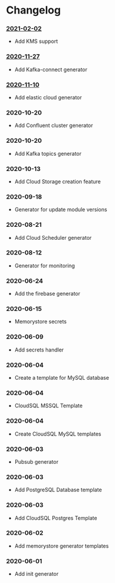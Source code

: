 # Changelog

### [2021-02-02](https://github.com/akovtun-extenda/rss-feed-test/commit/fbbb1eac941c7878ae28c74282e4ec2ca5108857)
  * Add KMS support

### [2020-11-27](https://github.com/akovtun-extenda/rss-feed-test/commit/1b30002fa76f65f9a68248e6b72eb4ad663ae20d)
  * Add Kafka-connect generator

### [2020-11-10](https://github.com/akovtun-extenda/rss-feed-test/commit/97d43316cd348ef510cfa965111a389350d6a0d9)
  * Add elastic cloud generator

### 2020-10-20
  * Add Confluent cluster generator

### 2020-10-20
  * Add Kafka topics generator

### 2020-10-13
  * Add Cloud Storage creation feature

### 2020-09-18
  * Generator for update module versions

### 2020-08-21
  * Add Cloud Scheduler generator

### 2020-08-12
  * Generator for monitoring

### 2020-06-24
  * Add the firebase generator

### 2020-06-15
  * Memorystore secrets

### 2020-06-09
  * Add secrets handler

### 2020-06-04
  * Create a template for MySQL database

### 2020-06-04
  * CloudSQL MSSQL Template

### 2020-06-04
  * Create CloudSQL MySQL templates

### 2020-06-03
  * Pubsub generator

### 2020-06-03
  * Add PostgreSQL Database template

### 2020-06-03
  * Add CloudSQL Postgres Template

### 2020-06-02
  * Add memorystore generator templates

### 2020-06-01
  * Add init generator
